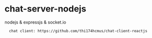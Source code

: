 # chat-server-nodejs
nodejs &amp; expressjs &amp; socket.io

      chat client: https://github.com/thi174hcmus/chat-client-reactjs
